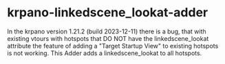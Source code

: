 # krpano-linkedscene_lookat-adder
In the krpano version 1.21.2 (build 2023-12-11) there is a bug, that with existing vtours with hotspots that DO NOT have the linkedscene_lookat attribute the feature of adding a "Target Startup View" to existing hotspots is not working. This Adder adds a linkedscene_lookat to all hotspots.
